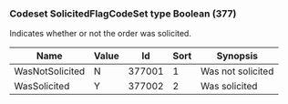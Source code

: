 ### Codeset SolicitedFlagCodeSet type Boolean (377)

Indicates whether or not the order was solicited.

| Name            | Value | Id     | Sort | Synopsis          |
|-----------------|-------|--------|------|-------------------|
| WasNotSolicited | N     | 377001 | 1    | Was not solicited |
| WasSolicited    | Y     | 377002 | 2    | Was solicited     |


